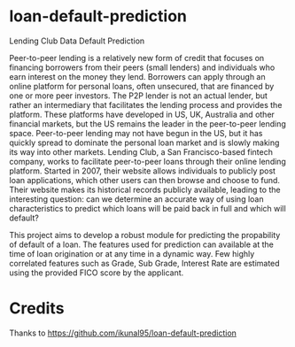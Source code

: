# loan-default-prediction
Lending Club Data Default Prediction

Peer-to-peer lending is a relatively new form of credit that focuses on financing borrowers from their peers (small lenders) and individuals who earn interest on the money they lend. Borrowers can apply through an online platform for personal loans, often unsecured, that are financed by one or more peer investors. The P2P lender is not an actual lender, but rather an intermediary that facilitates the lending process and provides the platform. These platforms have developed in US, UK, Australia and other financial markets, but the US remains the leader in the peer-to-peer lending space. Peer-to-peer lending may not have begun in the US, but it has quickly spread to dominate the personal loan market and is slowly making its way into other markets. Lending Club, a San Francisco-based fintech company, works to facilitate peer-to-peer loans through their online lending platform. Started in 2007, their website allows individuals to publicly post loan applications, which other users can then browse and choose to fund. Their website makes its historical records publicly available, leading to the interesting question: can we determine an accurate way of using loan characteristics to predict which loans will be paid back in full and which will default?  

This project aims to develop a robust module for predicting the propability of default of a loan. The features used for prediction can available at the time of loan origination or at any time in a dynamic way. Few highly correlated features such as Grade, Sub Grade, Interest Rate are estimated using the provided FICO score by the applicant. 


# Credits
Thanks to https://github.com/ikunal95/loan-default-prediction
